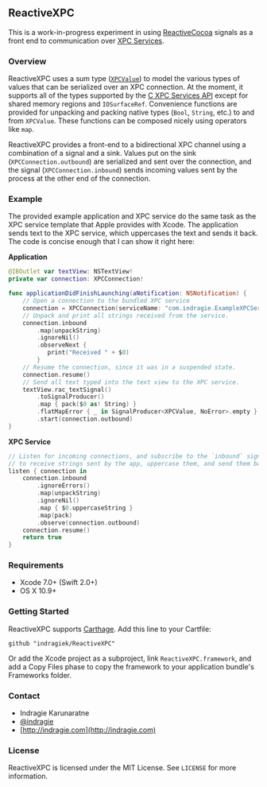## ReactiveXPC

This is a work-in-progress experiment in using [ReactiveCocoa](https://github.com/ReactiveCocoa/ReactiveCocoa) signals as a front end to communication over [XPC Services](https://developer.apple.com/library/mac/documentation/MacOSX/Conceptual/BPSystemStartup/Chapters/CreatingXPCServices.html).

### Overview

ReactiveXPC uses a sum type ([`XPCValue`](https://github.com/indragiek/ReactiveXPC/blob/master/ReactiveXPC/XPCValue.swift)) to model the various types of values that can be serialized over an XPC connection. At the moment, it supports all of the types supported by the [C XPC Services API](https://developer.apple.com/library/prerelease/mac/documentation/System/Reference/XPCServicesFW/index.html) except for shared memory regions and `IOSurfaceRef`. Convenience functions are provided for unpacking and packing native types (`Bool`, `String`, etc.) to and from `XPCValue`. These functions can be composed nicely using operators like `map`. 

ReactiveXPC provides a front-end to a bidirectional XPC channel using a combination of a signal and a sink. Values put on the sink (`XPCConnection.outbound`) are serialized and sent over the connection, and the signal (`XPCConnection.inbound`) sends incoming values sent by the process at the other end of the connection.

### Example

The provided example application and XPC service do the same task as the XPC service template that Apple provides with Xcode. The application sends text to the XPC service, which uppercases the text and sends it back. The code is concise enough that I can show it right here:

**Application**

```swift
@IBOutlet var textView: NSTextView!
private var connection: XPCConnection!

func applicationDidFinishLaunching(aNotification: NSNotification) {
    // Open a connection to the bundled XPC service
    connection = XPCConnection(serviceName: "com.indragie.ExampleXPCService")
    // Unpack and print all strings received from the service.
    connection.inbound
        .map(unpackString)
        .ignoreNil()
        .observeNext {
           print("Received " + $0)
        }
    // Resume the connection, since it was in a suspended state.
    connection.resume()
    // Send all text typed into the text view to the XPC service.
    textView.rac_textSignal()
        .toSignalProducer()
        .map { pack($0 as! String) }
        .flatMapError { _ in SignalProducer<XPCValue, NoError>.empty }
        .start(connection.outbound)
}
```

**XPC Service**

```swift
// Listen for incoming connections, and subscribe to the `inbound` signal
// to receive strings sent by the app, uppercase them, and send them back.
listen { connection in
    connection.inbound
        .ignoreErrors()
        .map(unpackString)
        .ignoreNil()
        .map { $0.uppercaseString }
        .map(pack)
        .observe(connection.outbound)
    connection.resume()
    return true
}
```

### Requirements

* Xcode 7.0+ (Swift 2.0+)
* OS X 10.9+

### Getting Started

ReactiveXPC supports [Carthage](https://github.com/Carthage/Carthage). Add this line to your Cartfile:

```
github "indragiek/ReactiveXPC"
```

Or add the Xcode project as a subproject, link `ReactiveXPC.framework`, and add a Copy Files phase to copy the framework to your application bundle's Frameworks folder.

### Contact

* Indragie Karunaratne
* [@indragie](http://twitter.com/indragie)
* [http://indragie.com](http://indragie.com)

### License

ReactiveXPC is licensed under the MIT License. See `LICENSE` for more information.
